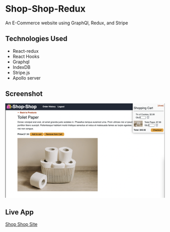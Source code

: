 # Shop-Shop-Redux

An E-Commerce website using GraphQl, Redux, and Stripe

## Technologies Used

- React-redux
- React Hooks
- Graphql
- IndexDB
- Stripe.js
- Apollo server

## Screenshot

![screenshot of Shop Shop Redux Site](/screenshot.png)

## Live App

[Shop Shop Site](https://dry-forest-64174.herokuapp.com/)
